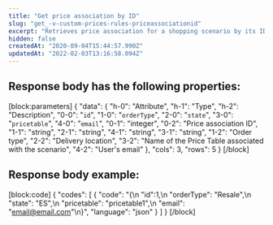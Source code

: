 ```yaml
---
title: "Get price association by ID"
slug: "get_-v-custom-prices-rules-priceassociationid"
excerpt: "Retrieves price association for a shopping scenario by its ID"
hidden: false
createdAt: "2020-09-04T15:44:57.990Z"
updatedAt: "2022-02-03T13:16:58.094Z"
---
```

## Response body has the following properties:

[block:parameters]
{
  "data": {
    "h-0": "Attribute",
    "h-1": "Type",
    "h-2": "Description",
    "0-0": "`id`",
    "1-0": "`orderType`",
    "2-0": "`state`",
    "3-0": "`pricetable`",
    "4-0": "`email`",
    "0-1": "integer",
    "0-2": "Price association ID",
    "1-1": "string",
    "2-1": "string",
    "4-1": "string",
    "3-1": "string",
    "1-2": "Order type",
    "2-2": "Delivery location",
    "3-2": "Name of the Price Table associated with the scenario",
    "4-2": "User's email"
  },
  "cols": 3,
  "rows": 5
}
[/block]
## Response body example:
[block:code]
{
  "codes": [
    {
      "code": "{\n  \"id\":1,\n  \"orderType\": \"Resale\",\n  \"state\": \"ES\",\n  \"pricetable\": \"pricetable1\",\n  \"email\": \"email@email.com\"\n}",
      "language": "json"
    }
  ]
}
[/block]